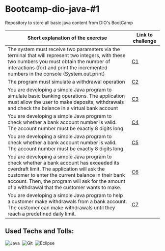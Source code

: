 # Bootcamp-dio-java-#1
 Repository to store all basic java content from DIO's BootCamp


|Short explanation of the exercise|Link to challenge|
|-|-|
| The system must receive two parameters via the terminal that will represent two integers, with these two numbers you must obtain the number of interactions (for) and print the incremented numbers in the console (System.out.print)| [C1](https://github.com/digitalinnovationone/trilha-java-basico/tree/main/desafios/controle-fluxo) |
|The program must simulate a withdrawal operation|[C2](https://github.com/digitalinnovationone/trilha-java-basico/tree/main/exercicios/banco-terminal)|
|You are developing a simple Java program to simulate basic banking operations. The application must allow the user to make deposits, withdrawals and check the balance in a virtual bank account|[C3](https://github.com/marcosfshirafuchi/Desafio-Da-DIO-1-Operacoes-Bancarias-Simples-com-Switch)|
|You are developing a simple Java program to check whether a bank account number is valid. The account number must be exactly 8 digits long.|[C4](https://github.com/marcosfshirafuchi/Desafio-Da-DIO-2-Verifica-o-de-Numero-de-Conta-Bancaria)|
|You are developing a simple Java program to check whether a bank account number is valid. The account number must be exactly 8 digits long.|[C5](https://github.com/marcosfshirafuchi/Desafio-Da-DIO-3-Verificador-de-Idade-para-Conta-Bancaria)|
|You are developing a simple Java program to check whether a bank account has exceeded its overdraft limit. The application will ask the customer to enter the current balance in their bank account. Then, the program will ask for the amount of a withdrawal that the customer wants to make.|[C6](https://github.com/marcosfshirafuchi/Desafio-Da-DIO-4-Verificacao-de-Cheque-Especial)|
|You are developing a simple Java program to help a customer make withdrawals from a bank account. The customer can make withdrawals until they reach a predefined daily limit.|[C7](https://github.com/marcosfshirafuchi/Desafio-da-DIO-5-Controle-De-Saques)|

## Used Techs and Tolls:

![Java](https://img.shields.io/badge/Java-000000?style=for-the-badge&logo=openjdk&logoColor=white)&nbsp;
![Git](https://img.shields.io/badge/GIT-000000?style=for-the-badge&logo=git&logoColor=orange)&nbsp;
![Eclipse](https://img.shields.io/badge/Eclipse-000000?style=for-the-badge&logo=eclipse&logoColor=orange)&nbsp;



